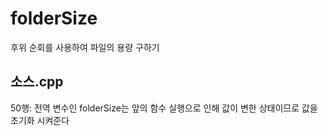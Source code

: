 # folderSize
후위 순회를 사용하여 파일의 용량 구하기

## 소스.cpp
50행: 전역 변수인 folderSize는 앞의 함수 실행으로 인해 값이 변한 상태이므로 값을 초기화 시켜준다

